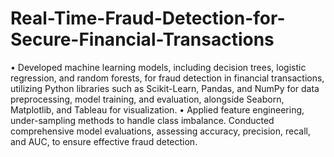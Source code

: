 # Real-Time-Fraud-Detection-for-Secure-Financial-Transactions

•	Developed machine learning models, including decision trees, logistic regression, and random forests, for fraud detection in financial transactions, utilizing Python libraries such as Scikit-Learn, Pandas, and NumPy for data preprocessing, model training, and evaluation, alongside Seaborn, Matplotlib, and Tableau for visualization.
•	Applied feature engineering, under-sampling methods to handle class imbalance. Conducted comprehensive model evaluations, assessing accuracy, precision, recall, and AUC, to ensure effective fraud detection.
